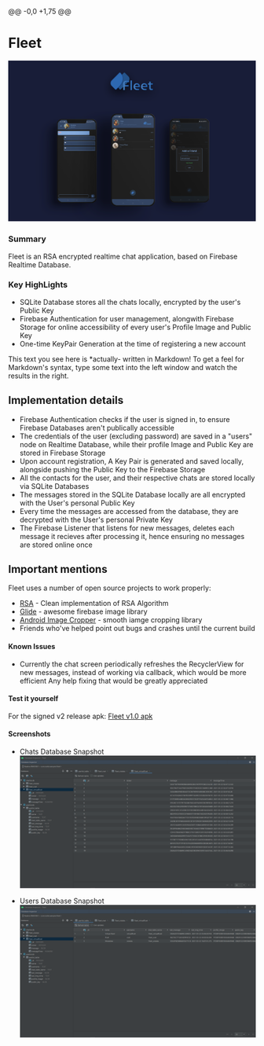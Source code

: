 @@ -0,0 +1,75 @@
# Fleet
![Fleet Logo](readme/fleet_intro_image.png)
### Summary
Fleet is an RSA encrypted realtime chat application, based on Firebase Realtime Database.


### Key HighLights
- SQLite Database stores all the chats locally, encrypted by the user's Public Key
- Firebase Authentication for user management, alongwith Firebase Storage for online accessibility of every user's Profile Image and Public Key
- One-time KeyPair Generation at the time of registering a new account


This text you see here is *actually- written in Markdown! To get a feel
for Markdown's syntax, type some text into the left window and
watch the results in the right.



## Implementation details
- Firebase Authentication checks if the user is signed in, to ensure Firebase Databases aren't publically accessible
- The credentials of the user (excluding password) are saved in a "users" node on Realtime Database, while their profile Image and Public Key are stored in Firebase Storage
- Upon account registration, A Key Pair is generated and saved locally, alongside pushing the Public Key to the Firebase Storage
- All the contacts for the user, and their respective chats are stored locally via SQLite Databases
- The messages stored in the SQLite Database locally are all encrypted with the User's personal Public Key
- Every time the messages are accessed from the database, they are decrypted with the User's personal Private Key
- The Firebase Listener that listens for new messages, deletes each message it recieves after processing it, hence ensuring no messages are stored online once

## Important mentions

Fleet uses a number of open source projects to work properly:

- [RSA] - Clean implementation of RSA Algorithm
- [Glide] - awesome firebase image library
- [Android Image Cropper] - smooth iamge cropping library
- Friends who've helped point out bugs and crashes until the current build

#### Known Issues
- Currently the chat screen periodically refreshes the RecyclerView for new messages, instead of working via callback, which would be more efficient
Any help fixing that would be greatly appreciated


#### Test it yourself

For the signed v2 release apk:
[Fleet v1.0 apk]

#### Screenshots
- Chats Database Snapshot
![Chats Snapshot](readme/chats_snapshot.png)

- Users Database Snapshot
![Users Snapshot](readme/userlist_snapshot.png)

[//]: # (These are reference links used in the body of this note and get stripped out when the markdown processor does its job. There is no need to format nicely because it shouldn't be seen. Thanks SO - http://stackoverflow.com/questions/4823468/store-comments-in-markdown-syntax)

   
   [RSA]: <https://github.com/anujpatel/RSA-Algorithm/blob/master/RSAEncryptionDescription.java>
   [Glide]: <https://github.com/bumptech/glide>
   [Gulp]: <http://gulpjs.com>
   [Fleet v1.0 apk]: <https://github.com/roeticvampire/Fleet/blob/master/app/release/app-release.apk>
[Android Image Cropper]:<https://github.com/ArthurHub/Android-Image-Cropper>
  
